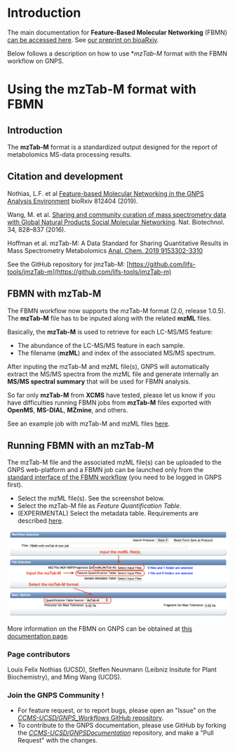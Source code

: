 # Introduction

The main documentation for **Feature-Based Molecular Networking** (FBMN) [can be accessed here](featurebasedmolecularnetworking.md). See [our preprint on bioaRxiv](https://www.biorxiv.org/content/10.1101/812404v1).

Below follows a description on how to use **mzTab-M* format with the FBMN workflow on GNPS.

# Using the mzTab-M format with FBMN

## Introduction 

The **mzTab-M** format is a standardized output designed for the report of metabolomics MS-data processing results.

## Citation and development

Nothias, L.F. et al [Feature-based Molecular Networking in the GNPS Analysis Environment](https://www.biorxiv.org/content/10.1101/812404v1) bioRxiv 812404 (2019).

Wang, M. et al. [Sharing and community curation of mass spectrometry data with Global Natural Products Social Molecular Networking](https://doi.org/10.1038/nbt.3597). Nat. Biotechnol. 34, 828–837 (2016).

Hoffman et al. mzTab-M: A Data Standard for Sharing Quantitative Results in Mass Spectrometry Metabolomics [Anal. Chem. 2019 9153302-3310](https://pubs.acs.org/doi/abs/10.1021/acs.analchem.8b04310)

See the GitHub repository for jmzTab-M: [https://github.com/lifs-tools/jmzTab-m](https://github.com/lifs-tools/jmzTab-m)

 
## FBMN with mzTab-M

The FBMN workflow now supports the mzTab-M format (2.0, release 1.0.5). The **mzTab-M** file has to be inputed along with the related **mzML** files. 

Basically, the **mzTab-M** is used to retrieve for each LC-MS/MS feature:

- The abundance of the LC-MS/MS feature in each sample.
- The filename (**mzML**) and index of the associated MS/MS spectrum. 

After inputing the mzTab-M and mzML file(s), GNPS will automatically extract the MS/MS spectra from the mzML file and generate internally an **MS/MS spectral summary** that will be used for FBMN analysis.

So far only **mzTab-M** from **XCMS** have tested, please let us know if you have difficulties running FBMN jobs from **mzTab-M** files exported with **OpenMS**, **MS-DIAL**, **MZmine**, and others.

See an example job with mzTab-M and mzML files [here](https://gnps.ucsd.edu/ProteoSAFe/status.jsp?task=7a8cf0b8ddc442fc978f2145c221f364).

## Running FBMN with an mzTab-M 
The mzTab-M file and the associated mzML file(s) can be uploaded to the GNPS web-platform and a FBMN job can be launched only from the [standard interface of the FBMN workflow](https://gnps.ucsd.edu/ProteoSAFe/index.jsp?params=%7B%22workflow%22:%22FEATURE-BASED-MOLECULAR-NETWORKING%22,%22library_on_server%22:%22d.speclibs;%22%7D) (you need to be logged in GNPS first).

- Select the mzML file(s). See the screenshot below.
- Select the mzTab-M file as *Feature Quantification Table*.
- (EXPERIMENTAL) Select the metadata table. Requirements are described [here](networking.md#metadata).  

![img](img/featurebasedmolecularnetworking/mztab-M-standard.png)

More information on the FBMN on GNPS can be obtained at [this documentation page](featurebasedmolecularnetworking.md).

### Page contributors

Louis Felix Nothias (UCSD), Steffen Neunmann (Leibniz Insitute for Plant Biochemistry), and Ming Wang (UCDS). 

### Join the GNPS Community !

- For feature request, or to report bugs, please open an "Issue" on the [*CCMS-UCSD/GNPS_Workflows* GitHub repository](https://github.com/CCMS-UCSD/GNPS_Workflows).
- To contribute to the GNPS documentation, please use GitHub by forking the [*CCMS-UCSD/GNPSDocumentation*]((https://github.com/CCMS-UCSD/GNPSDocumentation)) repository, and make a "Pull Request" with the changes.
